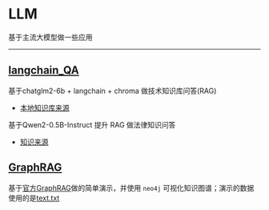 # LLM

基于主流大模型做一些应用

---


## [langchain_QA](https://github.com/yyhchen/LLM-Application/tree/main/langchain_QA)

基于chatglm2-6b + langchain + chroma 做技术知识库问答(RAG)      
- [本地知识库来源](https://github.com/yyhchen/Notes/tree/main/NLP%20review)


基于Qwen2-0.5B-Instruct 提升 RAG 做法律知识问答
- [知识来源](https://huggingface.co/datasets/cfa532/CHLAWS)



## [GraphRAG](https://github.com/yyhchen/LLM-Application/tree/main/GraphRAG)

基于[官方GraphRAG](https://microsoft.github.io/graphrag/posts/get_started/)做的简单演示，并使用 `neo4j` 可视化知识图谱；演示的数据使用的是[text.txt](https://github.com/yyhchen/LLM-Application/blob/main/GraphRAG/text.txt) 